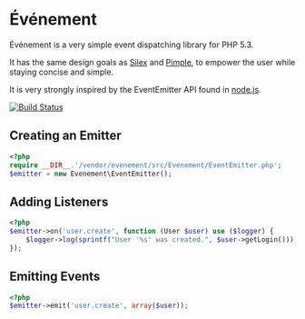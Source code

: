 Événement
=========

Événement is a very simple event dispatching library for PHP 5.3.

It has the same design goals as [Silex](http://silex-project.org) and
[Pimple](http://pimple-project.org), to empower the user while staying concise
and simple.

It is very strongly inspired by the EventEmitter API found in
[node.js](http://nodejs.org).

[![Build Status](https://secure.travis-ci.org/igorw/evenement.png)](http://travis-ci.org/igorw/evenement)

Creating an Emitter
-------------------

```php
<?php
require __DIR__.'/vendor/evenement/src/Evenement/EventEmitter.php';
$emitter = new Evenement\EventEmitter();
```

Adding Listeners
----------------

```php
<?php
$emitter->on('user.create', function (User $user) use ($logger) {
    $logger->log(sprintf("User '%s' was created.", $user->getLogin()));
});
```

Emitting Events
---------------

```php
<?php
$emitter->emit('user.create', array($user));
```
